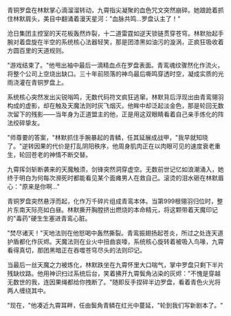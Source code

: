 

青铜罗盘在林默掌心滴溜溜转动，九霄指尖凝聚的血色咒文突然崩碎。她踉跄着抓住林默肩头，美目中翻涌着漫天星河："血脉共鸣...罗盘认主了！"

沧日集团主控室的天花板轰然炸裂，十二道雷霆如逆天锁链贯穿苍穹。林默抬起手腕对着盘旋在半空的系统核心法器轻笑，那是团漆黑如油污的漩涡，正疯狂吸收着方圆百里的天道规则。

"游戏结束了。"他甩出袖中最后一滴精血点在罗盘表面。青鸾魂纹骤然化作流火，将整个公司上空烧出缺口。三十年前陨落的神鸟最后嘶鸣穿透时空，凝成实质的光雨浇灌在青铜罗盘上。

系统核心突然发出尖锐嗡鸣，无数代码符文疯狂逃窜。林默背后浮现出由青鸾翎羽构成的虚影，却在触及天魔法则时灰飞烟灭。他眸中却泛起淡金色，那是轮回无数次留下的残影——当年身为正道盟主的他，正是用这双眼睛看着自己亲手炼化的阵法绞碎挚友。

"师尊要的答案，"林默抓住手腕暴起的青鳞，任其延展成战甲，"我早就知晓了。"逆转因果的代价是打乱阴阳秩序，他周身肌肉正在以肉眼可见的速度衰老重生，轮回苍老的神情不断交替。

九霄挥剑斩断袭来的天魔触须，剑锋突然洞穿虚空。无数前世记忆如浪潮涌入，她终于明白为何每次濒死时都能看见某个面瘫男人在救自己。滚烫的泪水砸在林默眉心："原来是你啊..."

青铜罗盘突然悬浮而起，化作万千碎片组成青鸾本体。当第999根翎羽归位时，整片东南天际亮如白昼。林默撕开胸膛挤出燃烧的本命精元，将这颗带着天魔印记的"毒药"硬生生塞进青鸾心脏。

"焚尽诸天！"天地法则在他怒喝中轰然撕裂。青鸾振翅扬起苍炎，所过之处连天道护盾都化作灰烬。天魔法则在业火中扭曲哀嚎，系统核心旋转着被吸入鸟喙，九霄看得真切，那团黑暗正在吞噬苍穹尽头的法则印记。

当最后一丝天魔之力被炼化，林默跌坐在九霄怀里大口喘气，掌中罗盘只剩下半片残缺纹路。他用神识扫过系统后台，笑着拂开九霄鬓角沾染的灰烬："不愧是穿越无数世的我，连因果绳都给你拽断了。"随即反手捏碎半边罗盘，看着青色火光将两人缠绕其中。

"现在，"他凑近九霄耳畔，任由鬓角青鳞在红光中蔓延，"轮到我们写新剧本了。"